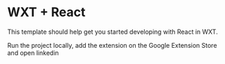 # WXT + React

This template should help get you started developing with React in WXT.

Run the project locally, add the extension on the Google Extension Store and open linkedin
